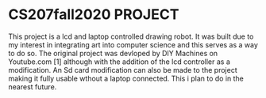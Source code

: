 # CS207fall2020 PROJECT

This project is a lcd and laptop controlled drawing robot. It was built due to my interest in integrating art into computer science and this serves as a way to do so. The original project was devloped by DIY Machines on Youtube.com [1] although with the addition of the lcd controller as a modification. An Sd card modification can also be made to the project making it fully usable wthout a laptop connected. This i plan to do in the nearest future.

